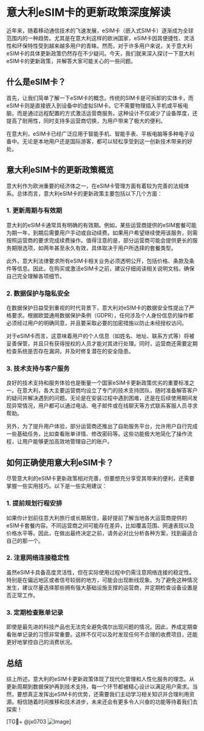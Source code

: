 # 意大利eSIM卡的更新政策深度解读

近年来，随着移动通信技术的飞速发展，eSIM卡（嵌入式SIM卡）逐渐成为全球范围内的一种趋势。尤其是在意大利这样的欧洲国家，eSIM卡因其便捷性、灵活性和环保特性受到越来越多用户的青睐。然而，对于许多用户来说，关于意大利eSIM卡的具体更新政策仍然存在不少疑问。今天，我们就来深入探讨一下意大利eSIM卡的更新政策，并解答大家可能关心的一些问题。

## 什么是eSIM卡？

首先，让我们简单了解一下eSIM卡的概念。传统的SIM卡是可拆卸的实体卡，而eSIM卡则是直接嵌入到设备中的虚拟SIM卡。它不需要物理插入手机或平板电脑，而是通过远程配置的方式激活运营商服务。这种设计不仅减少了设备厚度，还提高了耐用性，同时支持多运营商切换，为用户带来了极大的便利。

在意大利，eSIM卡已经广泛应用于智能手机、智能手表、平板电脑等多种电子设备中。无论是本地用户还是国际游客，都可以轻松享受到这一创新技术带来的好处。

## 意大利eSIM卡的更新政策概览

意大利作为欧洲重要的经济体之一，在eSIM卡管理方面有着较为完善的法规体系。总体而言，意大利eSIM卡的更新政策主要包括以下几个方面：

### 1. 更新周期与有效期

意大利的eSIM卡通常具有明确的有效期。例如，某些运营商提供的eSIM套餐可能为期一年，到期后需要用户手动或自动续费。如果用户希望继续使用该服务，则需按照运营商的要求完成续费操作。值得注意的是，部分运营商可能会提供更长的服务期限选项，如两年甚至永久有效，具体取决于用户所选择的套餐类型。

此外，意大利法律要求所有eSIM卡相关业务必须透明公开，包括价格、条款及条件等信息。因此，在购买或激活eSIM卡之前，建议仔细阅读相关说明文档，确保自己完全理解各项细节。

### 2. 数据保护与隐私安全

在数据保护日益受到重视的时代背景下，意大利对eSIM卡的数据安全性提出了严格要求。根据欧盟通用数据保护条例（GDPR），任何涉及个人身份信息的操作都必须经过用户的明确同意，并且要采取必要的加密措施以防止未经授权访问。

对于eSIM卡而言，这意味着用户的个人信息（如姓名、地址、联系方式等）将被妥善保管，并且只有获得授权的人员才能对其进行处理。同时，运营商还需要定期检查系统是否存在漏洞，并及时修复潜在的安全隐患。

### 3. 技术支持与客户服务

良好的技术支持和服务体验也是衡量一个国家eSIM卡更新政策优劣的重要标准之一。在意大利，各大主要运营商均设立了专门的技术支持团队，随时准备解答客户的疑问并解决遇到的问题。无论是在安装过程中遇到困难，还是在后续使用期间发现异常情况，用户都可以通过电话、电子邮件或在线聊天等方式联系客服人员寻求帮助。

另外，为了提升用户体验，部分运营商还推出了自助服务平台，允许用户自行完成一些基础任务，比如查看账单详情、修改密码等。这些功能极大地简化了操作流程，让用户能够更加高效地管理自己的账户。

## 如何正确使用意大利eSIM卡？

尽管意大利的eSIM卡更新政策相对完善，但要想充分享受其带来的便利，还需要掌握一些实用技巧。以下是一些实用建议：

### 1. 提前规划行程安排

如果你计划前往意大利旅行或长期居住，最好提前了解当地各大运营商提供的eSIM卡套餐内容。不同运营商之间可能存在差异，比如覆盖范围、网速表现以及价格水平等。因此，在做出最终决定之前，请务必对比分析各种方案，找到最适合自己的那一个。

### 2. 注意网络连接稳定性

虽然eSIM卡具备高度灵活性，但在实际使用过程中仍需注意网络连接的稳定性。特别是在偏远地区或者信号较弱的地方，可能会出现断线现象。为了避免这种情况发生，建议尽量选择那些拥有强大基础设施支撑的运营商，并定期检查设备设置是否正常工作。

### 3. 定期检查账单记录

即使是最先进的科技产品也无法完全避免偶尔出现问题的情况。因此，养成定期查看账单记录的习惯非常重要。这样不仅可以及时发现任何不合理的收费项目，还能更好地掌控自己的消费状况。

## 总结

综上所述，意大利的eSIM卡更新政策体现了现代化管理和人性化服务的理念。从更新周期到数据保护再到技术支持，每一个环节都被精心设计以满足用户需求。当然，要想真正发挥出eSIM卡的优势，还需要我们主动学习相关知识并合理利用资源。相信随着时间推移和技术进步，未来还会有更多令人兴奋的功能等待着我们去探索！

[TG💪+ @jx0703 ![Image](https://github.com/user-attachments/assets/dbca1d08-cadb-493c-b0ec-ad6f7a83f270)]